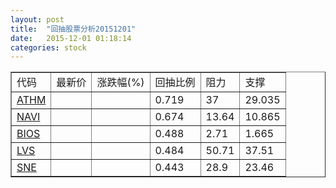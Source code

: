 ```yaml
---
layout: post
title:  "回抽股票分析20151201"
date:   2015-12-01 01:18:14
categories: stock
---
```

<script type="text/javascript">
var stockList = []
stockList.push('gb_athm');
stockList.push('gb_navi');
stockList.push('gb_bios');
stockList.push('gb_lvs');
stockList.push('gb_sne');
</script>
<table border="1">
 <tr>
 <td>代码</td>
 <td>最新价</td>
 <td>涨跌幅(%)</td>
 <td>回抽比例</td>
 <td>阻力</td>
 <td>支撑</td>
</tr>
  <tr id="athm">
  <td><a href="http://stock.finance.sina.com.cn/usstock/quotes/ATHM.html" target="_blank">ATHM</a></td><td></td><td></td><td>0.719</td><td>37</td><td>29.035</td></tr>
  <tr id="navi">
  <td><a href="http://stock.finance.sina.com.cn/usstock/quotes/NAVI.html" target="_blank">NAVI</a></td><td></td><td></td><td>0.674</td><td>13.64</td><td>10.865</td></tr>
  <tr id="bios">
  <td><a href="http://stock.finance.sina.com.cn/usstock/quotes/BIOS.html" target="_blank">BIOS</a></td><td></td><td></td><td>0.488</td><td>2.71</td><td>1.665</td></tr>
  <tr id="lvs">
  <td><a href="http://stock.finance.sina.com.cn/usstock/quotes/LVS.html" target="_blank">LVS</a></td><td></td><td></td><td>0.484</td><td>50.71</td><td>37.51</td></tr>
  <tr id="sne">
  <td><a href="http://stock.finance.sina.com.cn/usstock/quotes/SNE.html" target="_blank">SNE</a></td><td></td><td></td><td>0.443</td><td>28.9</td><td>23.46</td></tr>
</table>

